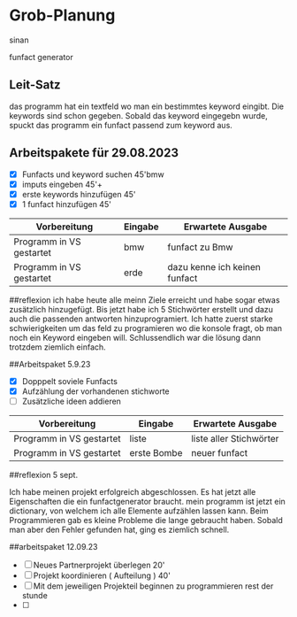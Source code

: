 # Grob-Planung

sinan


funfact generator
## Leit-Satz

das programm hat ein textfeld wo man ein bestimmtes keyword eingibt. Die keywords sind schon gegeben. Sobald das keyword eingegebn wurde, spuckt das programm ein funfact passend zum keyword aus.

## Arbeitspakete für 29.08.2023

- [x] Funfacts und keyword suchen 45'bmw
- [x] imputs eingeben            45'+
- [x] erste keywords hinzufügen 45'
- [x] 1 funfact hinzufügen  45'

| Vorbereitung             | Eingabe | Erwartete Ausgabe |
| ------------------------ | ------- | ----------------- |
| Programm in VS gestartet |     bmw    |   funfact zu Bmw  |
| Programm in VS gestartet |     erde    |   dazu kenne ich keinen funfact| 

##reflexion
ich habe heute alle meinn Ziele erreicht und habe sogar etwas zusätzlich hinzugefügt. Bis jetzt habe ich 5 Stichwörter erstellt und dazu auch die passenden antworten hinzuprogramiert. Ich hatte zuerst starke schwierigkeiten um das feld zu programieren wo die konsole fragt, ob man noch ein Keyword eingeben will. Schlussendlich war die lösung dann trotzdem ziemlich einfach.

##Arbeitspaket 5.9.23
- [x] Dopppelt soviele Funfacts
- [x] Aufzählung der vorhandenen stichworte
- [ ] Zusätzliche ideen addieren

| Vorbereitung             | Eingabe | Erwartete Ausgabe |
| ------------------------ | ------- | ----------------- |
| Programm in VS gestartet |  liste       |   liste aller Stichwörter  |
| Programm in VS gestartet |   erste Bombe   |  neuer funfact|  


##reflexion 5 sept.

Ich habe meinen projekt erfolgreich abgeschlossen. Es hat jetzt alle Eigenschaften die ein funfactgenerator braucht. mein programm ist jetzt ein dictionary, von welchem ich alle Elemente aufzählen lassen kann. Beim Programmieren gab es kleine Probleme die lange gebraucht haben. Sobald man aber den Fehler gefunden hat, ging es ziemlich schnell.

##arbeitspaket 12.09.23
- [ ] Neues Partnerprojekt überlegen 20'
- [ ] Projekt koordinieren ( Aufteilung ) 40'
- [ ]  Mit dem jeweiligen Projekteil beginnen zu programmieren rest der stunde
- [ ] 
